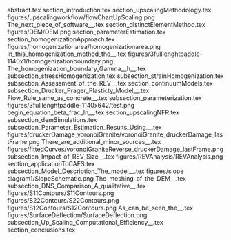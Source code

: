 abstract.tex
section_introduction.tex
section_upscalingMethodology.tex
figures/upscalingworkflow/flowChartUpScaling.png
The_next_piece_of_software__.tex
section_distinctElementMethod.tex
figures/DEM/DEM.png
section_parameterEstimation.tex
section_homogenizationApproach.tex
figures/homogenizationarea/homogenizationarea.png
In_this_homogenization_method_the__.tex
figures/3fulllenghtpaddle-1140x1/homogenizationboundary.png
The_homogenization_boundary_Gamma__h__.tex
subsection_stressHomogenization.tex
subsection_strainHomogenization.tex
subsection_Assessment_of_the_REV__.tex
section_continuumModels.tex
subsection_Drucker_Prager_Plasticty_Model__.tex
Flow_Rule_same_as_concrete__.tex
subsection_parameterization.tex
figures/3fulllenghtpaddle-1140x642/test.png
begin_equation_beta_frac_ln__.tex
section_upscalingNFR.tex
subsection_demSimulations.tex
subsection_Parameter_Estimation_Results_Using__.tex
figures/druckerDamage_voronoiGranite/voronoiGranite_druckerDamage_lastFrame.png
There_are_additional_minor_sources__.tex
figures/fittedCurves/voronoiGraniteReverse_druckerDamage_lastFrame.png
subsection_Impact_of_REV_Size__.tex
figures/REVAnalysis/REVAnalysis.png
section_applicationToCAES.tex
subsection_Model_Description_The_model__.tex
figures/slope diagram1/SlopeSchematic.png
The_meshing_of_the_DEM__.tex
subsection_DNS_Comparison_A_qualitative__.tex
figures/S11Contours/S11Contours.png
figures/S22Contours/S22Contours.png
figures/S12Contours/S12Contours.png
As_can_be_seen_the__.tex
figures/SurfaceDeflection/SurfaceDeflection.png
subsection_Up_Scaling_Computational_Efficiency__.tex
section_conclusions.tex
